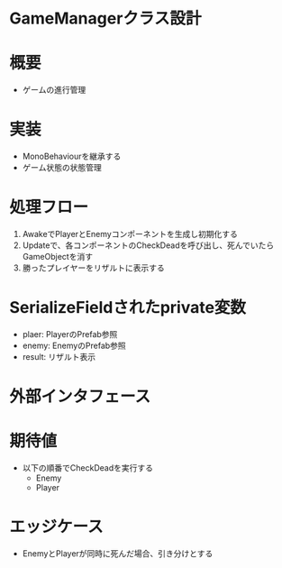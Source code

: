 # GameManagerクラス設計

# 概要
- ゲームの進行管理


# 実装
- MonoBehaviourを継承する
- ゲーム状態の状態管理


# 処理フロー
1. AwakeでPlayerとEnemyコンポーネントを生成し初期化する
2. Updateで、各コンポーネントのCheckDeadを呼び出し、死んでいたらGameObjectを消す
3. 勝ったプレイヤーをリザルトに表示する


# SerializeFieldされたprivate変数
- plaer: PlayerのPrefab参照
- enemy: EnemyのPrefab参照
- result: リザルト表示


# 外部インタフェース


# 期待値
- 以下の順番でCheckDeadを実行する
	- Enemy
	- Player


# エッジケース
- EnemyとPlayerが同時に死んだ場合、引き分けとする
